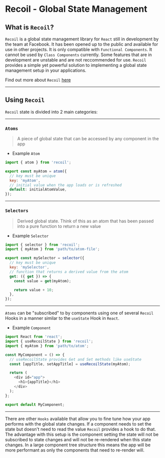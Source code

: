 # Recoil - Global State Management

## What is `Recoil`?

`Recoil` is a global state management library for `React` still in development by the team at Facebook. It has been opened up to the public and available for use in other projects. It is only compatible with `Functional Components`. It cannot be used by `Class Components` currently. Some features that are in development are unstable and are not reccommended for use. `Recoil` provides a simple yet powerful solution to implementing a global state management setup in your applications.

Find out more about `Recoil` <a href="https://recoiljs.org/" target="_blank">here</a>

---

## Using `Recoil`

`Recoil` state is divided into 2 main categories:

---

### `Atoms`

> A piece of global state that can be accessed by any component in the app

- Example `Atom`

```js
import { atom } from 'recoil';

export const myAtom = atom({
  // key must be unique
  key: 'myAtom',
  // initial value when the app loads or is refreshed
  default: initialAtomValue,
});
```

---

### `Selectors`

> Derived global state. Think of this as an atom that has been passed into a pure function to return a new value

- Example `Selector`

```js
import { selector } from 'recoil';
import { myAtom } from 'path/to/atom-file';

export const mySelector = selector({
  // key must be unique
  key: 'mySelector',
  // function that returns a derived value from the atom
  get: ({ get }) => {
    const value = get(myAtom);

    return value + 10;
  },
});
```

---

`Atoms` can be "subscribed" to by components using one of several `Recoil` Hooks in a manner similar to the `useState` Hook in `React`.

- Example `Component`

```js
import React from 'react';
import { useRecoilState } from 'recoil';
import { myAtom } from 'path/to/atom';

const MyComponent = () => {
  // useRecoilState provides Get and Set methods like useState
  const [appTitle, setAppTitle] = useRecoilState(myAtom);

  return (
    <div id="app">
      <h1>{appTitle}</h1>
    </div>
  );
};

export default MyComponent;
```

---

There are other `Hooks` available that allow you to fine tune how your app performs with the global state changes. If a component needs to set the state but doesn't need to read the value `Recoil` provides a hook to do that. The advantage with this setup is the component setting the state will not be subscribed to state changes and will not be re-rendered when this state changes. In a large component tree structure this means the app will be more performant as only the components that need to re-render will.
